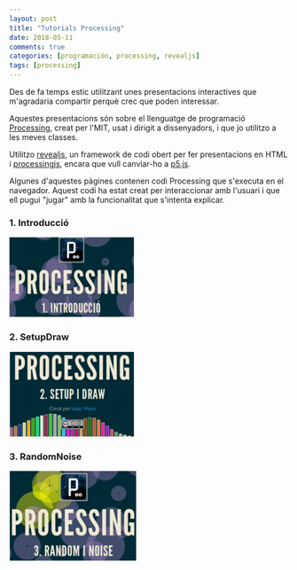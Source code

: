 ```yaml
---
layout: post
title: "Tutorials Processing"
date: 2018-05-11
comments: true
categories: [programación, processing, revealjs]
tags: [processing]
---
```

Des de fa temps estic utilitzant unes presentacions interactives que m'agradaria compartir perquè crec que poden interessar.

Aquestes presentacions són sobre el llenguatge de programació [Processing](http://processing.org), creat per l'MIT, usat i dirigit a dissenyadors, i que jo utilitzo a les meves classes.

Utilitzo [revealjs](https://revealjs.com/), un framework de codi obert per fer presentacions en HTML i [processingjs](http://processingjs.org/), encara que vull canviar-ho a [p5.js](https://p5js.org/).

Algunes d'aquestes pàgines contenen codi Processing que s'executa en el navegador. Aquest codi ha estat creat per interaccionar amb l'usuari i que ell pugui "jugar" amb la funcionalitat que s'intenta explicar.

### 1. Introducció
[![Contingut](/assets/img/processing/processingintroduccio.png)
](https://isaacmuroxtec.github.io/slides/introduccio.html)

### 2. SetupDraw
[![Contingut](/assets/img/processing/processingsetupdraw.png)](https://isaacmuroxtec.github.io/slides/setupdraw.html)

### 3. RandomNoise
[![Contingut](/assets/img/processing/processingrandomnoise.png)](https://isaacmuroxtec.github.io/slides/randomnoise.html)
